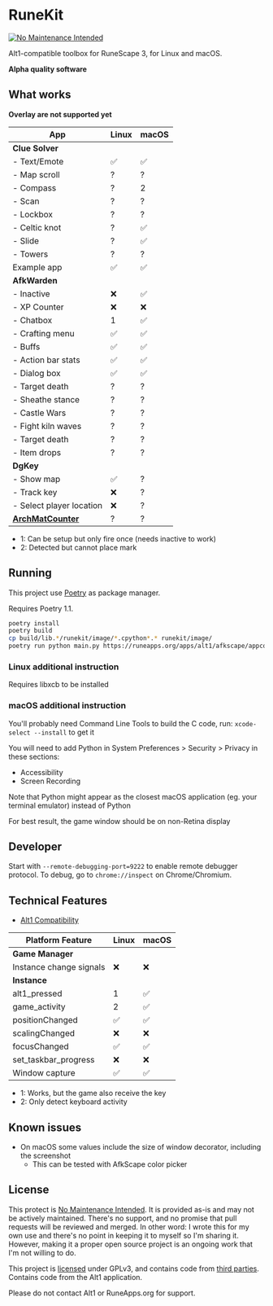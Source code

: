 # RuneKit

[![No Maintenance Intended](https://unmaintained.tech/badge.svg)](https://unmaintained.tech/)

Alt1-compatible toolbox for RuneScape 3, for Linux and macOS.

**Alpha quality software**

## What works

**Overlay are not supported yet**

| App                            | Linux | macOS
---------------------------------|-------|----------
| **Clue Solver**                | &nbsp; | &nbsp;
| - Text/Emote                   | ✅    | ✅
| - Map scroll                   | ?     | ?
| - Compass                      | ?     | 2
| - Scan                         | ?     | ?
| - Lockbox                      | ?     | ?
| - Celtic knot                  | ?     | ✅
| - Slide                        | ?     | ✅
| - Towers                       | ?     | ?
| Example app                    | ✅    | ✅
| **AfkWarden**                  | &nbsp;  | &nbsp;
| - Inactive                     | ❌    | ✅
| - XP Counter                   | ❌    | ❌
| - Chatbox                      | 1     | ✅
| - Crafting menu                | ✅    | ✅
| - Buffs                        | ✅    | ✅
| - Action bar stats             | ✅    | ✅
| - Dialog box                   | ✅    | ✅
| - Target death                 | ?     | ?
| - Sheathe stance               | ?     | ?
| - Castle Wars                  | ?     | ?
| - Fight kiln waves             | ?     | ?
| - Target death                 | ?     | ?
| - Item drops                   | ?     | ?
| **DgKey**                      | &nbsp; | &nbsp;
| - Show map                     | ✅    | ?
| - Track key                    | ❌    | ?
| - Select player location       | ❌    | ?
| **[ArchMatCounter](https://zerogwafa.github.io/ArchMatCounter/appconfig.json)** | ?     | ?

- 1: Can be setup but only fire once (needs inactive to work)
- 2: Detected but cannot place mark

## Running

This project use [Poetry](https://python-poetry.org) as package manager.

Requires Poetry 1.1.

```sh
poetry install
poetry build
cp build/lib.*/runekit/image/*.cpython*.* runekit/image/
poetry run python main.py https://runeapps.org/apps/alt1/afkscape/appconfig.json
```

### Linux additional instruction

Requires libxcb to be installed

### macOS additional instruction

You'll probably need Command Line Tools to build the C code, run: `xcode-select --install` to get it

You will need to add Python in System Preferences > Security > Privacy in these sections:
  - Accessibility
  - Screen Recording 
    
Note that Python might appear as the closest macOS application (eg. your terminal emulator) instead of Python

For best result, the game window should be on non-Retina display

## Developer

Start with `--remote-debugging-port=9222` to enable remote debugger protocol.
To debug, go to `chrome://inspect` on Chrome/Chromium.

## Technical Features

* [Alt1 Compatibility](compatibility.md)

Platform Feature              | Linux | macOS
------------------------------|-------|--------
**Game Manager**              | &nbsp;  | &nbsp;
Instance change signals       | ❌    | ❌
**Instance**                  | &nbsp;  | &nbsp;
alt1_pressed                  | 1     | ✅
game_activity                 | 2     | ✅
positionChanged               | ✅    | ✅
scalingChanged                | ❌    | ❌
focusChanged                  | ✅    | ✅
set_taskbar_progress          | ❌    | ❌
Window capture                | ✅    | ✅

- 1: Works, but the game also receive the key
- 2: Only detect keyboard activity

## Known issues

- On macOS some values include the size of window decorator, including the screenshot
  - This can be tested with AfkScape color picker 

## License

This protect is [No Maintenance Intended](https://unmaintained.tech/).
It is provided as-is and may not be actively maintained. There's no support, and no promise that pull requests will be
reviewed and merged. In other word: I wrote this for my own use and there's no point in keeping it to myself so I'm sharing it.
However, making it a proper open source project is an ongoing work that I'm not willing to do.

This project is [licensed](LICENSE) under GPLv3, and contains code from [third parties](THIRD_PARTY_LICENSE.md).
Contains code from the Alt1 application.

Please do not contact Alt1 or RuneApps.org for support.
